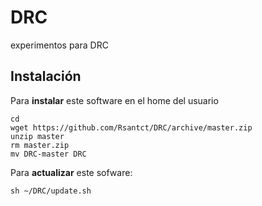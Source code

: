 # DRC
experimentos para DRC


## Instalación

Para **instalar** este software en el home del usuario

  ```
  cd
  wget https://github.com/Rsantct/DRC/archive/master.zip
  unzip master
  rm master.zip
  mv DRC-master DRC
  ```
  
Para **actualizar** este sofware:

  ```
  sh ~/DRC/update.sh
  ```  
 
